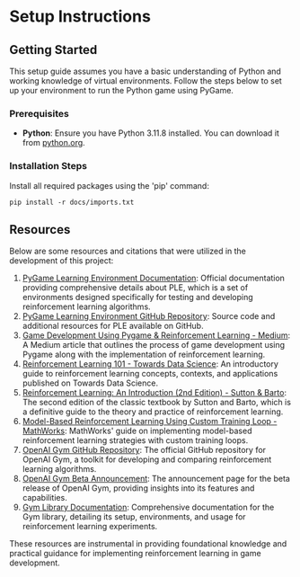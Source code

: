 # Setup Instructions

## Getting Started

This setup guide assumes you have a basic understanding of Python and working knowledge of virtual environments. Follow the steps below to set up your environment to run the Python game using PyGame.

### Prerequisites

- **Python**: Ensure you have Python 3.11.8 installed. You can download it from [python.org](https://www.python.org/downloads/).

### Installation Steps

Install all required packages using the 'pip' command:

```
pip install -r docs/imports.txt
```


## Resources

Below are some resources and citations that were utilized in the development of this project:

1. [PyGame Learning Environment Documentation](https://pygame-learning-environment.readthedocs.io/en/latest/#:~:text=PyGame%20Learning%20Environment%20(PLE)%20is,experiments%20instead%20of%20environment%20design): Official documentation providing comprehensive details about PLE, which is a set of environments designed specifically for testing and developing reinforcement learning algorithms.
2. [PyGame Learning Environment GitHub Repository](https://github.com/ntasfi/PyGame-Learning-Environment): Source code and additional resources for PLE available on GitHub.
3. [Game Development Using Pygame & Reinforcement Learning - Medium](https://medium.com/data-science-in-your-pocket/game-development-using-pygame-reinforcement-learning-with-example-f5b78c768610): A Medium article that outlines the process of game development using Pygame along with the implementation of reinforcement learning.
4. [Reinforcement Learning 101 - Towards Data Science](https://towardsdatascience.com/reinforcement-learning-101-e24b50e1d292): An introductory guide to reinforcement learning concepts, contexts, and applications published on Towards Data Science.
5. [Reinforcement Learning: An Introduction (2nd Edition) - Sutton & Barto](https://web.stanford.edu/class/psych209/Readings/SuttonBartoIPRLBook2ndEd.pdf): The second edition of the classic textbook by Sutton and Barto, which is a definitive guide to the theory and practice of reinforcement learning.
6. [Model-Based Reinforcement Learning Using Custom Training Loop - MathWorks](https://www.mathworks.com/help/reinforcement-learning/ug/model-based-reinforcement-learning-using-custom-training-loop.html): MathWorks' guide on implementing model-based reinforcement learning strategies with custom training loops.
7. [OpenAI Gym GitHub Repository](https://github.com/openai/gym): The official GitHub repository for OpenAI Gym, a toolkit for developing and comparing reinforcement learning algorithms.
8. [OpenAI Gym Beta Announcement](https://openai.com/research/openai-gym-beta): The announcement page for the beta release of OpenAI Gym, providing insights into its features and capabilities.
9. [Gym Library Documentation](https://www.gymlibrary.dev/index.html): Comprehensive documentation for the Gym library, detailing its setup, environments, and usage for reinforcement learning experiments.

These resources are instrumental in providing foundational knowledge and practical guidance for implementing reinforcement learning in game development.
